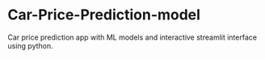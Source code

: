 # Car-Price-Prediction-model
Car price prediction app with ML models and interactive streamlit interface using python.
